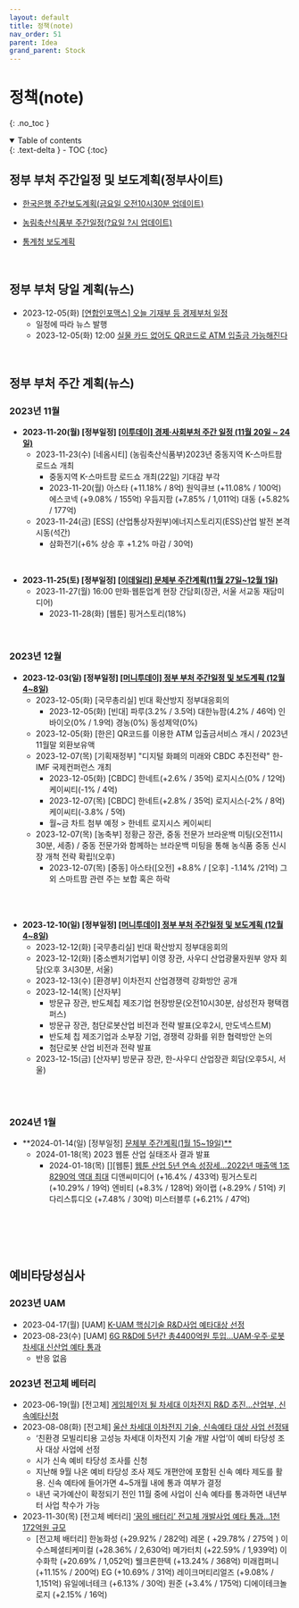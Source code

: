 ```yaml
---
layout: default
title: 정책(note)
nav_order: 51
parent: Idea
grand_parent: Stock
---
```


# 정책(note)
{: .no_toc }

<details open markdown="block">
  <summary>
    Table of contents
  </summary>
  {: .text-delta }
- TOC
{:toc}
</details>
<!------------------------------------ STEP ------------------------------------>



## 정부 부처 주간일정 및 보도계획(정부사이트)
* [한국은행 주간보도계획(금요일 오전10시30분 업데이트)](https://www.bok.or.kr/portal/bbs/P0001726/list.do?menuNo=200039)
* [농림축산식품부 주간일정(?요일 ?시 업데이트)](https://www.mafra.go.kr/home/5306/subview.do)

* [통계청 보도계획](https://kostat.go.kr/newsPln.es?mid=a10305000000&bid=)


<br>



## 정부 부처 당일 계획(뉴스)

* 2023-12-05(화) [[연합인포맥스] 오늘 기재부 등 경제부처 일정](https://news.einfomax.co.kr/news/articleView.html?idxno=4290152)
  * 일정에 따라 뉴스 발행
  * 2023-12-05(화) 12:00 [실물 카드 없어도 QR코드로 ATM 입출금 가능해진다](https://www.yna.co.kr/view/AKR20231205068800002?input=1195m)



<br>



## 정부 부처 주간 계획(뉴스)



### 2023년 11월
* **2023-11-20(월) [정부일정] [[이투데이] 경제·사회부처 주간 일정 (11월 20일 ~ 24일)](https://www.etoday.co.kr/news/view/2303758)**
    * 2023-11-23(수) [네옴시티] (농림축산식품부)2023년 중동지역 K-스마트팜 로드쇼 개최
        * 중동지역 K-스마트팜 로드쇼 개최(22일) 기대감 부각
        * 2023-11-20(월) 아스타 (+11.18% / 8억) 원익큐브 (+11.08% / 100억) 에스코넥 (+9.08% / 155억) 우듬지팜 (+7.85% / 1,011억) 대동 (+5.82% / 177억)
    * 2023-11-24(금) [ESS] (산업통상자원부)에너지스토리지(ESS)산업 발전 본격 시동(석간)
        * 삼화전기(+6% 상승 후 +1.2% 마감 / 30억)

<br>

* **2023-11-25(토) [정부일정] [[이데일리] 문체부 주간계획(11월 27일~12월 1일)](https://www.edaily.co.kr/news/read?newsId=01207046635809328&mediaCodeNo=257)**
    * 2023-11-27(월) 16:00 만화·웹툰업계 현장 간담회(장관, 서울 서교동 재담미디어)
        * 2023-11-28(화) [웹툰] 핑거스토리(18%)

<br>

### 2023년 12월
* **2023-12-03(일) [정부일정] [[머니투데이] 정부 부처 주간일정 및 보도계획 (12월 4~8일)](https://news.mt.co.kr/mtview.php?no=2023120309152830477)**
    * 2023-12-05(화) [국무총리실] 빈대 확산방지 정부대응회의
        * 2023-12-05(화) [빈대] 파루(3.2% / 3.5억) 대한뉴팜(4.2% / 46억) 인바이오(0% / 1.9억) 경농(0%) 동성제약(0%)
    * 2023-12-05(화) [한은] QR코드를 이용한 ATM 입출금서비스 개시 / 2023년 11월말 외환보유액
    * 2023-12-07(목) [기획재정부] "디지털 화폐의 미래와 CBDC 추진전략" 한-IMF 국제컨퍼런스 개최
        * 2023-12-05(화) [CBDC] 한네트(+2.6% / 35억) 로지시스(0% / 12억) 케이씨티(-1% / 4억)
        * 2023-12-07(목) [CBDC] 한네트(+2.8% / 35억) 로지시스(-2% / 8억) 케이씨티(-3.8% / 5억)
        * 월~금 차트 첨부 예정 > 한네트 로지시스 케이씨티 
    * 2023-12-07(목) [농축부] 정황근 장관, 중동 전문가 브라운백 미팅(오전11시30분, 세종) / 중동 전문가와 함께하는 브라운백 미팅을 통해 농식품 중동 신시장 개척 전략 확립!(오후)
        * 2023-12-07(목) [중동] 아스타([오전] +8.8% / [오후] -1.14% /21억) 그 외 스마트팜 관련 주는 보합 혹은 하락
        <br>
    

<br>

* **2023-12-10(일) [정부일정] [[머니투데이] 정부 부처 주간일정 및 보도계획 (12월 4~8일)](https://news.mt.co.kr/mtview.php?no=2023121010304346561&type=1)**
    * 2023-12-12(화) [국무총리실] 빈대 확산방지 정부대응회의
    * 2023-12-12(화) [중소벤처기업부] 이영 장관, 사우디 산업광물자원부 양자 회담(오후 3시30분, 서울)
    * 2023-12-13(수) [환경부] 이차전지 산업경쟁력 강화방안 공개
    * 2023-12-14(목) [산자부] 
        * 방문규 장관, 반도체칩 제조기업 현장방문(오전10시30분, 삼성전자 평택캠퍼스)
        * 방문규 장관, 첨단로봇산업 비전과 전략 발표(오후2시, 만도넥스트M)
        * 반도체 칩 제조기업과 소부장 기업, 경쟁력 강화를 위한 협력방안 논의
        * 첨단로봇 산업 비전과 전략 발표
    * 2023-12-15(금) [산자부] 방문규 장관, 한-사우디 산업장관 회담(오후5시, 서울)

<br>

<br>

### 2024년 1월

* **2024-01-14(일) [정부일정] [문체부 주간계획(1월 15~19일)**](https://www.edaily.co.kr/news/read?newsId=01456326638757720&mediaCodeNo=257)
  * 2024-01-18(목) 2023 웹툰 산업 실태조사 결과 발표
    * 2024-01-18(목) [][웹툰] [웹툰 산업 5년 연속 성장세…2022년 매출액 1조8290억 역대 최대](https://www.newsis.com/view/?id=NISX20240118_0002596422&cID=10701&pID=10700)
      디앤씨미디어 (+16.4% / 433억) 핑거스토리 (+10.29% / 19억) 엔비티 (+8.3% / 128억) 와이랩 (+8.29% / 51억) 키다리스튜디오 (+7.48% / 30억) 미스터블루 (+6.21% / 47억)



<br>

<br>

<br>

<br>

## 예비타당성심사

### 2023년 UAM
* 2023-04-17(월) [UAM] [K-UAM 핵심기술 R&D사업 예타대상 선정](https://www.koit.co.kr/news/articleView.html?idxno=111923)
* 2023-08-23(수) [UAM] [6G R&D에 5년간 총4400억원 투입…UAM·우주·로봇 차세대 신산업 예타 통과](https://www.etnews.com/20230823000208)
    * 반응 없음

### 2023년 전고체 베터리
* 2023-06-19(월) [전고체] [게임체인저 될 차세대 이차전지 R&D 추진...산업부, 신속예타신청](https://www.etnews.com/20230619000011)
* 2023-08-08(화) [전고체] [울산 차세대 이차전지 기술, 신속예타 대상 사업 선정돼](https://www.ksilbo.co.kr/news/articleView.html?idxno=976956)
    * ‘친환경 모빌리티용 고성능 차세대 이차전지 기술 개발 사업’이 예비 타당성 조사 대상 사업에 선정
    * 시가 신속 예비 타당성 조사를 신청
    * 지난해 9월 나온 예비 타당성 조사 제도 개편안에 포함된 신속 예타 제도를 활용. 신속 예타에 들어가면 4~5개월 내에 통과 여부가 결정
    * 내년 국가예산이 확정되기 전인 11월 중에 사업이 신속 예타를 통과하면 내년부터 사업 착수가 가능
* 2023-11-30(목) [전고체 베터리] [‘꿈의 배터리’ 전고체 개발사업 예타 통과…1천172억원 규모](https://www.yna.co.kr/view/AKR20231129142300003)
    * [전고체 배터리] 한농화성 (+29.92% / 282억) 레몬 ( +29.78% / 275억 ) 이수스페셜티케미컬 (+28.36% / 2,630억) 메가터치 (+22.59% / 1,939억) 이수화학 (+20.69% / 1,052억) 웰크론한텍 (+13.24% / 368억) 미래컴퍼니 (+11.15% / 200억) EG (+10.69% / 31억) 레이크머티리얼즈 (+9.08% / 1,151억) 유일에너테크 (+6.13% / 30억) 원준 (+3.4% / 175억) 디에이테크놀로지 (+2.15% / 16억)
